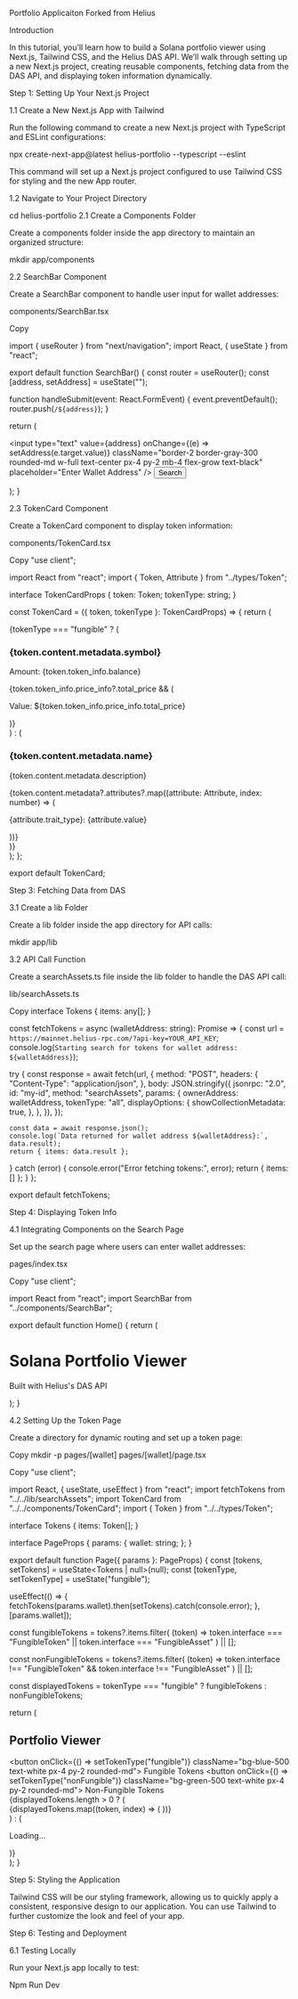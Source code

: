 Portfolio Applicaiton
Forked from Helius

Introduction

In this tutorial, you’ll learn how to build a Solana portfolio viewer using Next.js, Tailwind CSS, and the Helius DAS API. We’ll walk through setting up a new Next.js project, creating reusable components, fetching data from the DAS API, and displaying token information dynamically.

Step 1: Setting Up Your Next.js Project

1.1 Create a New Next.js App with Tailwind

Run the following command to create a new Next.js project with TypeScript and ESLint configurations:

npx create-next-app@latest helius-portfolio --typescript --eslint


This command will set up a Next.js project configured to use Tailwind CSS for styling and the new App router.

1.2 Navigate to Your Project Directory


cd helius-portfolio
2.1 Create a Components Folder

Create a components folder inside the app directory to maintain an organized structure:

mkdir app/components


2.2 SearchBar Component

Create a SearchBar component to handle user input for wallet addresses:

components/SearchBar.tsx

Copy


import { useRouter } from "next/navigation";
import React, { useState } from "react";

export default function SearchBar() {
  const router = useRouter();
  const [address, setAddress] = useState("");

  function handleSubmit(event: React.FormEvent) {
    event.preventDefault();
    router.push(`/${address}`);
  }

  return (
    <form onSubmit={handleSubmit}>
      <input
        type="text"
        value={address}
        onChange={(e) => setAddress(e.target.value)}
        className="border-2 border-gray-300 rounded-md w-full text-center px-4 py-2 mb-4 flex-grow text-black"
        placeholder="Enter Wallet Address"
      />
      <button type="submit" className="bg-blue-500 text-white px-4 py-2 rounded-md">
        Search
      </button>
    </form>
  );
}



2.3 TokenCard Component

Create a TokenCard component to display token information:

components/TokenCard.tsx

Copy
"use client";

import React from "react";
import { Token, Attribute } from "../types/Token";

interface TokenCardProps {
  token: Token;
  tokenType: string;
}

const TokenCard = ({ token, tokenType }: TokenCardProps) => {
  return (
    <div className="border-2 border-gray-300 rounded-md p-4 mb-4">
      {tokenType === "fungible" ? (
        <div>
          <h3 className="font-bold">{token.content.metadata.symbol}</h3>
          <p>Amount: {token.token_info.balance}</p>
          {token.token_info.price_info?.total_price && (
            <p>Value: ${token.token_info.price_info.total_price}</p>
          )}
        </div>
      ) : (
        <div>
          <h3 className="font-bold">{token.content.metadata.name}</h3>
          <p>{token.content.metadata.description}</p>
          {token.content.metadata?.attributes?.map((attribute: Attribute, index: number) => (
            <p key={index}>{attribute.trait_type}: {attribute.value}</p>
          ))}
        </div>
      )}
    </div>
  );
};

export default TokenCard;


Step 3: Fetching Data from DAS

3.1 Create a lib Folder

Create a lib folder inside the app directory for API calls:

mkdir app/lib


3.2 API Call Function



Create a searchAssets.ts file inside the lib folder to handle the DAS API call:

lib/searchAssets.ts

Copy
interface Tokens {
  items: any[];
}

const fetchTokens = async (walletAddress: string): Promise<Tokens> => {
  const url = `https://mainnet.helius-rpc.com/?api-key=YOUR_API_KEY`;
  console.log(`Starting search for tokens for wallet address: ${walletAddress}`);
  
  try {
    const response = await fetch(url, {
      method: "POST",
      headers: {
        "Content-Type": "application/json",
      },
      body: JSON.stringify({
        jsonrpc: "2.0",
        id: "my-id",
        method: "searchAssets",
        params: {
          ownerAddress: walletAddress,
          tokenType: "all",
          displayOptions: {
            showCollectionMetadata: true,
          },
        },
      }),
    });
    
    const data = await response.json();
    console.log(`Data returned for wallet address ${walletAddress}:`, data.result);
    return { items: data.result };
  } catch (error) {
    console.error("Error fetching tokens:", error);
    return { items: [] };
  }
};

export default fetchTokens;


Step 4: Displaying Token Info

4.1 Integrating Components on the Search Page

Set up the search page where users can enter wallet addresses:

pages/index.tsx

Copy
"use client";

import React from "react";
import SearchBar from "../components/SearchBar";

export default function Home() {
  return (
    <div className="container mx-auto p-4">
      <h1 className="text-3xl font-bold mb-4">Solana Portfolio Viewer</h1>
      <p className="mb-4">Built with Helius's DAS API</p>
      <SearchBar />
    </div>
  );
}


4.2 Setting Up the Token Page

Create a directory for dynamic routing and set up a token page:

Copy
mkdir -p pages/[wallet]
pages/[wallet]/page.tsx

Copy
"use client";

import React, { useState, useEffect } from "react";
import fetchTokens from "../../lib/searchAssets";
import TokenCard from "../../components/TokenCard";
import { Token } from "../../types/Token";

interface Tokens {
  items: Token[];
}

interface PageProps {
  params: {
    wallet: string;
  };
}

export default function Page({ params }: PageProps) {
  const [tokens, setTokens] = useState<Tokens | null>(null);
  const [tokenType, setTokenType] = useState("fungible");

  useEffect(() => {
    fetchTokens(params.wallet).then(setTokens).catch(console.error);
  }, [params.wallet]);

  const fungibleTokens = tokens?.items.filter(
    (token) => token.interface === "FungibleToken" || token.interface === "FungibleAsset"
  ) || [];

  const nonFungibleTokens = tokens?.items.filter(
    (token) => token.interface !== "FungibleToken" && token.interface !== "FungibleAsset"
  ) || [];

  const displayedTokens = tokenType === "fungible" ? fungibleTokens : nonFungibleTokens;

  return (
    <div className="container mx-auto p-4">
      <h2 className="text-2xl font-bold mb-4">Portfolio Viewer</h2>
      <div className="flex justify-between mb-4">
        <button onClick={() => setTokenType("fungible")} className="bg-blue-500 text-white px-4 py-2 rounded-md">
          Fungible Tokens
        </button>
        <button onClick={() => setTokenType("nonFungible")} className="bg-green-500 text-white px-4 py-2 rounded-md">
          Non-Fungible Tokens
        </button>
      </div>
      {displayedTokens.length > 0 ? (
        <div>
          {displayedTokens.map((token, index) => (
            <TokenCard key={index} token={token} tokenType={tokenType} />
          ))}
        </div>
      ) : (
        <p>Loading...</p>
      )}
    </div>
  );
}

Step 5: Styling the Application

Tailwind CSS will be our styling framework, allowing us to quickly apply a consistent, responsive design to our application. You can use Tailwind to further customize the look and feel of your app.

Step 6: Testing and Deployment

6.1 Testing Locally

Run your Next.js app locally to test:

Npm Run Dev